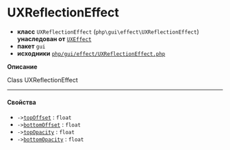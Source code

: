 # UXReflectionEffect

- **класс** `UXReflectionEffect` (`php\gui\effect\UXReflectionEffect`) **унаследован от** [`UXEffect`](api-docs/classes/php/gui/effect/UXEffect.ru.md)
- **пакет** `gui`
- **исходники** [`php/gui/effect/UXReflectionEffect.php`](./src/main/resources/JPHP-INF/sdk/php/gui/effect/UXReflectionEffect.php)

**Описание**

Class UXReflectionEffect

---

#### Свойства

- `->`[`topOffset`](#prop-topoffset) : `float`
- `->`[`bottomOffset`](#prop-bottomoffset) : `float`
- `->`[`topOpacity`](#prop-topopacity) : `float`
- `->`[`bottomOpacity`](#prop-bottomopacity) : `float`